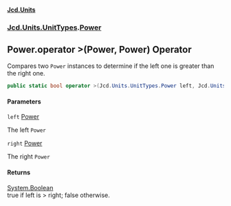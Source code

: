 #### [Jcd.Units](index.md 'index')
### [Jcd.Units.UnitTypes](Jcd.Units.UnitTypes.md 'Jcd.Units.UnitTypes').[Power](Jcd.Units.UnitTypes.Power.md 'Jcd.Units.UnitTypes.Power')

## Power.operator >(Power, Power) Operator

Compares two `Power` instances to determine if the left one is greater than the right one.

```csharp
public static bool operator >(Jcd.Units.UnitTypes.Power left, Jcd.Units.UnitTypes.Power right);
```
#### Parameters

<a name='Jcd.Units.UnitTypes.Power.op_GreaterThan(Jcd.Units.UnitTypes.Power,Jcd.Units.UnitTypes.Power).left'></a>

`left` [Power](Jcd.Units.UnitTypes.Power.md 'Jcd.Units.UnitTypes.Power')

The left `Power`

<a name='Jcd.Units.UnitTypes.Power.op_GreaterThan(Jcd.Units.UnitTypes.Power,Jcd.Units.UnitTypes.Power).right'></a>

`right` [Power](Jcd.Units.UnitTypes.Power.md 'Jcd.Units.UnitTypes.Power')

The right `Power`

#### Returns
[System.Boolean](https://docs.microsoft.com/en-us/dotnet/api/System.Boolean 'System.Boolean')  
true if left is > right; false otherwise.